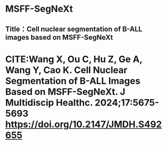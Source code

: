 # MSFF-SegNeXt
## Title：Cell nuclear segmentation of B-ALL images based on MSFF-SegNeXt
# CITE:Wang X, Ou C, Hu Z, Ge A, Wang Y, Cao K. Cell Nuclear Segmentation of B-ALL Images Based on MSFF-SegNeXt. J Multidiscip Healthc. 2024;17:5675-5693 https://doi.org/10.2147/JMDH.S492655
